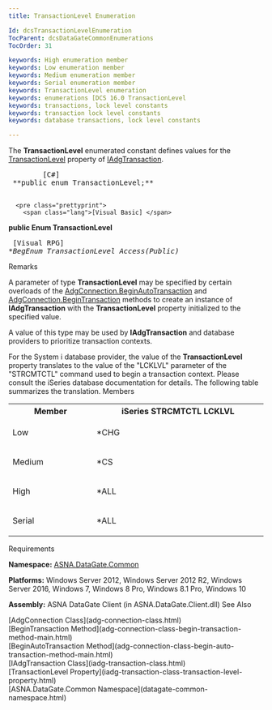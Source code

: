 ```yaml
---
title: TransactionLevel Enumeration

Id: dcsTransactionLevelEnumeration
TocParent: dcsDataGateCommonEnumerations
TocOrder: 31

keywords: High enumeration member
keywords: Low enumeration member
keywords: Medium enumeration member
keywords: Serial enumeration member
keywords: TransactionLevel enumeration
keywords: enumerations [DCS 16.0 TransactionLevel
keywords: transactions, lock level constants
keywords: transaction lock level constants
keywords: database transactions, lock level constants

---
```


The **TransactionLevel** enumerated constant defines values for the [ TransactionLevel](iadg-transaction-class-transaction-level-property.html) property of [IAdgTransaction](iadg-transaction-class.html).
<pre class="prettyprint">
        <span class="lang">[C#]</span>
 **public enum TransactionLevel;** 
      </pre>
      <pre class="prettyprint">
        <span class="lang">[Visual Basic] </span>
 **public Enum TransactionLevel** 
      </pre>
      <pre class="prettyprint">
        <span class="lang">[Visual RPG]</span>
 **BegEnum TransactionLevel Access(*Public)** 
      </pre>

Remarks

A parameter of type **TransactionLevel** may be specified by certain overloads of the [ AdgConnection.BeginAutoTransaction](adg-connection-class-begin-auto-transaction-method-main.html) and [ AdgConnection.BeginTransaction](adg-connection-class-begin-transaction-method-main.html) methods to create an instance of **IAdgTransaction** with the **TransactionLevel** property initialized to the specified value. 

A value of this type may be used by **IAdgTransaction** and database providers to prioritize transaction contexts.

For the System i database provider, the value of the **TransactionLevel** property translates to the value of the "LCKLVL" parameter of the "STRCMTCTL" command used to begin a transaction context. Please consult the iSeries database documentation for details. The following table summarizes the translation. 
Members

<table class="dtTABLE" id="Table3" cellspacing="0" width="50%">
          <colgroup span="1">
            <col align="middles" span="1" width="10%" style="FONT-WEIGHT: bold" />
            <col span="1" width="25%" />
          </colgroup>
          <tr>
            <th colspan="1" rowspan="1">
								Member</th>
            <th colspan="1" rowspan="1">
								iSeries STRCMTCTL LCKLVL</th>
          </tr>
          <tr>
            <td colspan="1" rowspan="1">

Low
</td>
            <td colspan="1" rowspan="1">

*CHG
</td>
          </tr>
          <tr>
            <td colspan="1" rowspan="1">

Medium
</td>
            <td colspan="1" rowspan="1">

*CS
</td>
          </tr>
          <tr>
            <td colspan="1" rowspan="1">

High
</td>
            <td colspan="1" rowspan="1">

*ALL
</td>
          </tr>
          <tr>
            <td colspan="1" rowspan="1">

Serial
</td>
            <td colspan="1" rowspan="1">

*ALL
</td>
          </tr>
</table>

Requirements

**Namespace:** [ASNA.DataGate.Common](datagate-common-namespace.html) 

**Platforms:** Windows Server 2012, Windows Server 2012 R2, Windows Server 2016, Windows 7, Windows 8 Pro, Windows 8.1 Pro, Windows 10

**Assembly:** ASNA DataGate Client (in ASNA.DataGate.Client.dll)
See Also

<dl />
      [AdgConnection Class](adg-connection-class.html)
      <br />
      [BeginTransaction 
					Method](adg-connection-class-begin-transaction-method-main.html)
      <br />
      [BeginAutoTransaction 
					Method](adg-connection-class-begin-auto-transaction-method-main.html)
      <br />
      [IAdgTransaction Class](iadg-transaction-class.html)
      <br />
      [TransactionLevel 
					Property](iadg-transaction-class-transaction-level-property.html)
      <br />
      [ASNA.DataGate.Common Namespace](datagate-common-namespace.html)

